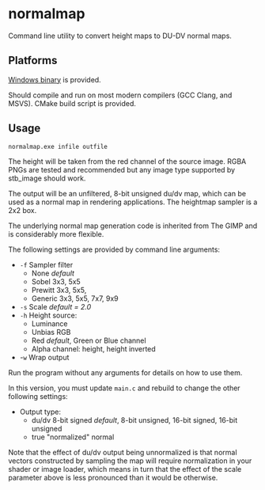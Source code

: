 # normalmap
Command line utility to convert height maps to DU-DV normal maps.

## Platforms

[Windows binary](https://github.com/justinbowes/normalmap/releases) is provided.

Should compile and run on most modern compilers (GCC Clang, and MSVS). CMake build script is provided.

## Usage

`normalmap.exe infile outfile`

The height will be taken from the red channel of the source image. RGBA PNGs are tested and recommended but any image type supported by stb_image should work.

The output will be an unfiltered, 8-bit unsigned du/dv map, which can be used as a normal map in rendering applications. The heightmap sampler is a 2x2 box.

The underlying normal map generation code is inherited from The GIMP and is considerably more flexible.

The following settings are provided by command line arguments:

* `-f` Sampler filter
  * None *default*
  * Sobel 3x3, 5x5
  * Prewitt 3x3, 5x5,
  * Generic 3x3, 5x5, 7x7, 9x9
* `-s` Scale *default = 2.0*
* `-h` Height source:
  * Luminance
  * Unbias RGB
  * Red *default*, Green or Blue channel
  * Alpha channel: height, height inverted
* -`w` Wrap output

Run the program without any arguments for details on how to use them.

In this version, you must update `main.c` and rebuild to change the other following settings:

* Output type:
  * du/dv 8-bit signed *default*, 8-bit unsigned, 16-bit signed, 16-bit unsigned
  * true "normalized" normal

Note that the effect of du/dv output being unnormalized is that normal vectors constructed by sampling the map will require normalization in your shader or image loader, which means in turn that the effect of the scale parameter above is less pronounced than it would be otherwise.
